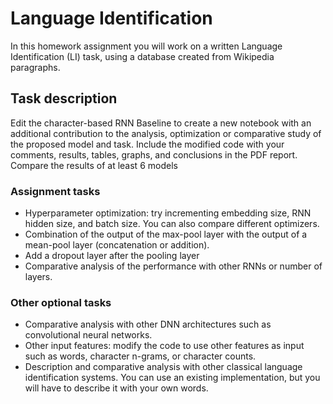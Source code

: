 # Language Identification
In this homework assignment you will work on a written Language Identification (LI) task, using a database created from Wikipedia paragraphs.

## Task description
Edit the character-based RNN Baseline to create a new notebook with an additional contribution to the analysis, optimization or comparative study of the proposed model and task. Include the modified code with your comments, results, tables, graphs, and conclusions in the PDF report. Compare the results of at least 6 models

### Assignment tasks
* Hyperparameter optimization: try incrementing embedding size, RNN hidden size, and batch size. You can also compare different optimizers.
* Combination of the output of the max-pool layer with the output of a mean-pool layer (concatenation or addition).
* Add a dropout layer after the pooling layer
* Comparative analysis of the performance with other RNNs or number of layers.

### Other optional tasks
* Comparative analysis with other DNN architectures such as convolutional neural networks.
* Other input features: modify the code to use other features as input such as words, character n-grams, or character counts.
* Description and comparative analysis with other classical language identification systems. You can use an existing implementation, but you will have to describe it with your own words.
